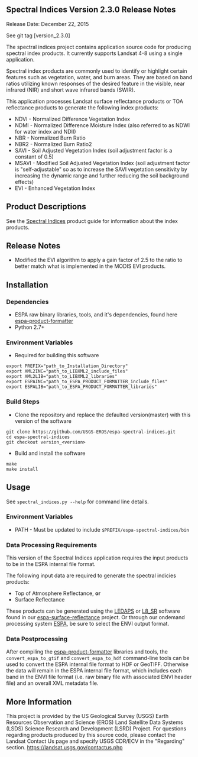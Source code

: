 ## Spectral Indices Version 2.3.0 Release Notes
Release Date: December 22, 2015

See git tag [version_2.3.0]

The spectral indices project contains application source code for producing spectral index products.  It currently supports Landsat 4-8 using a single application.

Spectral index products are commonly used to identify or highlight certain features such as vegetation, water, and burn areas. They are based on band ratios utilizing known responses of the desired feature in the visible, near infrared (NIR) and short wave infrared bands (SWIR). 

This application processes Landsat surface reflectance products or TOA reflectance products to generate the following index products: 
* NDVI - Normalized Difference Vegetation Index 
* NDMI - Normalized Difference Moisture Index (also referred to as NDWI for water index and NDII) 
* NBR - Normalized Burn Ratio 
* NBR2 - Normalized Burn Ratio2 
* SAVI - Soil Adjusted Vegetation Index (soil adjustment factor is a constant of 0.5) 
* MSAVI - Modified Soil Adjusted Vegetation Index (soil adjustment factor is "self-adjustable" so as to increase the SAVI vegetation sensitivity by increasing the dynamic range and further reducing the soil background effects) 
* EVI - Enhanced Vegetation Index 

## Product Descriptions

See the [Spectral Indices](http://landsat.usgs.gov/CDR_ECV.php) product guide for information about the index products.

## Release Notes
* Modified the EVI algorithm to apply a gain factor of 2.5 to the ratio to
  better match what is implemented in the MODIS EVI products.

## Installation

### Dependencies
* ESPA raw binary libraries, tools, and it's dependencies, found here [espa-product-formatter](https://github.com/USGS-EROS/espa-product-formatter)
* Python 2.7+

### Environment Variables
* Required for building this software
```
export PREFIX="path_to_Installation_Directory"
export XML2INC="path_to_LIBXML2_include_files"
export XML2LIB="path_to_LIBXML2_libraries"
export ESPAINC="path_to_ESPA_PRODUCT_FORMATTER_include_files"
export ESPALIB="path_to_ESPA_PRODUCT_FORMATTER_libraries"
```

### Build Steps
* Clone the repository and replace the defaulted version(master) with this
  version of the software
```
git clone https://github.com/USGS-EROS/espa-spectral-indices.git
cd espa-spectral-indices
git checkout version_<version>
```
* Build and install the software
```
make
make install
```

## Usage
See `spectral_indices.py --help` for command line details.

### Environment Variables
* PATH - Must be updated to include `$PREFIX/espa-spectral-indices/bin`

### Data Processing Requirements
This version of the Spectral Indices application requires the input products to be in the ESPA internal file format.

The following input data are required to generate the spectral indicies products:
* Top of Atmosphere Reflectance, <b>or</b>
* Surface Reflectance

These products can be generated using the [LEDAPS](https://github.com/USGS-EROS/espa-surface-reflectance) or [L8_SR](https://github.com/USGS-EROS/espa-surface-reflectance) software found in our [espa-surface-reflectance](https://github.com/USGS-EROS/espa-surface-reflectance) project.  Or through our ondemand processing system [ESPA](https://espa.cr.usgs.gov), be sure to select the ENVI output format.

### Data Postprocessing
After compiling the [espa-product-formatter](https://github.com/USGS-EROS/espa-product-formatter) libraries and tools, the `convert_espa_to_gtif` and `convert_espa_to_hdf` command-line tools can be used to convert the ESPA internal file format to HDF or GeoTIFF.  Otherwise the data will remain in the ESPA internal file format, which includes each band in the ENVI file format (i.e. raw binary file with associated ENVI header file) and an overall XML metadata file.

## More Information
This project is provided by the US Geological Survey (USGS) Earth Resources Observation and Science (EROS) Land Satellite Data Systems (LSDS) Science Research and Development (LSRD) Project. For questions regarding products produced by this source code, please contact the Landsat Contact Us page and specify USGS CDR/ECV in the "Regarding" section. https://landsat.usgs.gov/contactus.php
